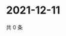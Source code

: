 # 2021-12-11

共 0 条

<!-- BEGIN WEIBO -->
<!-- 最后更新时间 Sat Dec 11 2021 14:16:43 GMT+0800 (China Standard Time) -->

<!-- END WEIBO -->
